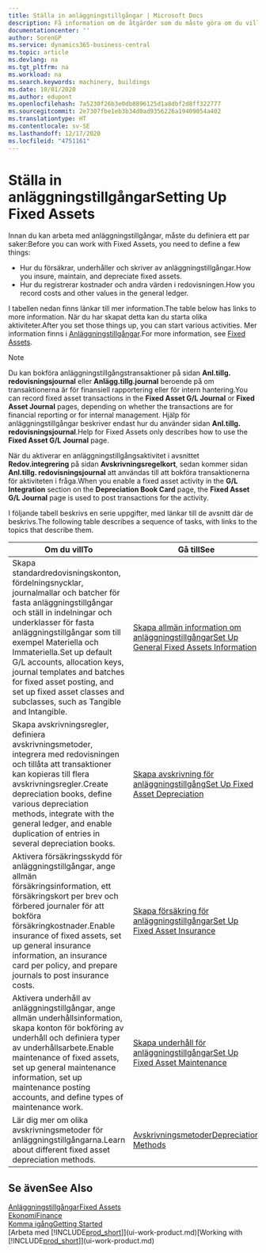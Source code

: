 ```yaml
---
title: Ställa in anläggningstillgångar | Microsoft Docs
description: Få information om de åtgärder som du måste göra om du vill ställa in anläggningstillgångar, till exempel maskiner eller byggnader.
documentationcenter: ''
author: SorenGP
ms.service: dynamics365-business-central
ms.topic: article
ms.devlang: na
ms.tgt_pltfrm: na
ms.workload: na
ms.search.keywords: machinery, buildings
ms.date: 10/01/2020
ms.author: edupont
ms.openlocfilehash: 7a5230f26b3e0db8896125d1a8dbf2d8ff322777
ms.sourcegitcommit: 2e7307fbe1eb3b34d0ad9356226a19409054a402
ms.translationtype: HT
ms.contentlocale: sv-SE
ms.lasthandoff: 12/17/2020
ms.locfileid: "4751161"
---
```

# <a name="setting-up-fixed-assets"></a><span data-ttu-id="8a119-103">Ställa in anläggningstillgångar</span><span class="sxs-lookup"><span data-stu-id="8a119-103">Setting Up Fixed Assets</span></span>
<span data-ttu-id="8a119-104">Innan du kan arbeta med anläggningstillgångar, måste du definiera ett par saker:</span><span class="sxs-lookup"><span data-stu-id="8a119-104">Before you can work with Fixed Assets, you need to define a few things:</span></span>  

* <span data-ttu-id="8a119-105">Hur du försäkrar, underhåller och skriver av anläggningstillgångar.</span><span class="sxs-lookup"><span data-stu-id="8a119-105">How you insure, maintain, and depreciate fixed assets.</span></span>  
* <span data-ttu-id="8a119-106">Hur du registrerar kostnader och andra värden i redovisningen.</span><span class="sxs-lookup"><span data-stu-id="8a119-106">How you record costs and other values in the general ledger.</span></span>  

<span data-ttu-id="8a119-107">I tabellen nedan finns länkar till mer information.</span><span class="sxs-lookup"><span data-stu-id="8a119-107">The table below has links to more information.</span></span> <span data-ttu-id="8a119-108">När du har skapat detta kan du starta olika aktiviteter.</span><span class="sxs-lookup"><span data-stu-id="8a119-108">After you set those things up, you can start various activities.</span></span> <span data-ttu-id="8a119-109">Mer information finns i [Anläggningstillgångar](fa-manage.md).</span><span class="sxs-lookup"><span data-stu-id="8a119-109">For more information, see [Fixed Assets](fa-manage.md).</span></span>  

> [!NOTE]  
>   <span data-ttu-id="8a119-110">Du kan bokföra anläggningstillgångstransaktioner på sidan **Anl.tillg. redovisningsjournal** eller **Anlägg.tillg.journal** beroende på om transaktionerna är för finansiell rapportering eller för intern hantering.</span><span class="sxs-lookup"><span data-stu-id="8a119-110">You can record fixed asset transactions in the **Fixed Asset G/L Journal** or **Fixed Asset Journal** pages, depending on whether the transactions are for financial reporting or for internal management.</span></span> <span data-ttu-id="8a119-111">Hjälp för anläggningstillgångar beskriver endast hur du använder sidan **Anl.tillg. redovisningsjournal**.</span><span class="sxs-lookup"><span data-stu-id="8a119-111">Help for Fixed Assets only describes how to use the **Fixed Asset G/L Journal** page.</span></span>  

<span data-ttu-id="8a119-112">När du aktiverar en anläggningstillgångsaktivitet i avsnittet **Redov.integrering** på sidan **Avskrivningsregelkort**, sedan kommer sidan **Anl.tillg. redovisningsjournal** att användas till att bokföra transaktionerna för aktiviteten i fråga.</span><span class="sxs-lookup"><span data-stu-id="8a119-112">When you enable a fixed asset activity in the **G/L Integration** section on the **Depreciation Book Card** page, the **Fixed Asset G/L Journal** page is used to post transactions for the activity.</span></span>

<span data-ttu-id="8a119-113">I följande tabell beskrivs en serie uppgifter, med länkar till de avsnitt där de beskrivs.</span><span class="sxs-lookup"><span data-stu-id="8a119-113">The following table describes a sequence of tasks, with links to the topics that describe them.</span></span>  

| <span data-ttu-id="8a119-114">Om du vill</span><span class="sxs-lookup"><span data-stu-id="8a119-114">To</span></span> | <span data-ttu-id="8a119-115">Gå till</span><span class="sxs-lookup"><span data-stu-id="8a119-115">See</span></span> |
| --- | --- |
| <span data-ttu-id="8a119-116">Skapa standardredovisningskonton, fördelningsnycklar, journalmallar och batcher för fasta anläggningstillgångar och ställ in indelningar och underklasser för fasta anläggningstillgångar som till exempel Materiella och Immateriella.</span><span class="sxs-lookup"><span data-stu-id="8a119-116">Set up default G/L accounts, allocation keys, journal templates and batches for fixed asset posting, and set up fixed asset classes and subclasses, such as Tangible and Intangible.</span></span> |[<span data-ttu-id="8a119-117">Skapa allmän information om anläggningstillgångar</span><span class="sxs-lookup"><span data-stu-id="8a119-117">Set Up General Fixed Assets Information</span></span>](fa-how-setup-general.md) |
| <span data-ttu-id="8a119-118">Skapa avskrivningsregler, definiera avskrivningsmetoder, integrera med redovisningen och tillåta att transaktioner kan kopieras till flera avskrivningsregler.</span><span class="sxs-lookup"><span data-stu-id="8a119-118">Create depreciation books, define various depreciation methods, integrate with the general ledger, and enable duplication of entries in several depreciation books.</span></span> |[<span data-ttu-id="8a119-119">Skapa avskrivning för anläggningstillgång</span><span class="sxs-lookup"><span data-stu-id="8a119-119">Set Up Fixed Asset Depreciation</span></span>](fa-how-setup-depreciation.md) |
| <span data-ttu-id="8a119-120">Aktivera försäkringsskydd för anläggningstillgångar, ange allmän försäkringsinformation, ett försäkringskort per brev och förbered journaler för att bokföra försäkringkostnader.</span><span class="sxs-lookup"><span data-stu-id="8a119-120">Enable insurance of fixed assets, set up general insurance information, an insurance card per policy, and prepare journals to post insurance costs.</span></span> |[<span data-ttu-id="8a119-121">Skapa försäkring för anläggningstillgångar</span><span class="sxs-lookup"><span data-stu-id="8a119-121">Set Up Fixed Asset Insurance</span></span>](fa-how-setup-insurance.md) |
| <span data-ttu-id="8a119-122">Aktivera underhåll av anläggningstillgångar, ange allmän underhållsinformation, skapa konton för bokföring av underhåll och definiera typer av underhållsarbete.</span><span class="sxs-lookup"><span data-stu-id="8a119-122">Enable maintenance of fixed assets, set up general maintenance information, set up maintenance posting accounts, and define types of maintenance work.</span></span> |[<span data-ttu-id="8a119-123">Skapa underhåll för anläggningstillgångar</span><span class="sxs-lookup"><span data-stu-id="8a119-123">Set Up Fixed Asset Maintenance</span></span>](fa-how-setup-maintenance.md) |
| <span data-ttu-id="8a119-124">Lär dig mer om olika avskrivningsmetoder för anläggningstillgångarna.</span><span class="sxs-lookup"><span data-stu-id="8a119-124">Learn about different fixed asset depreciation methods.</span></span> |[<span data-ttu-id="8a119-125">Avskrivningsmetoder</span><span class="sxs-lookup"><span data-stu-id="8a119-125">Depreciation Methods</span></span>](fa-depreciation-methods.md) |

## <a name="see-also"></a><span data-ttu-id="8a119-126">Se även</span><span class="sxs-lookup"><span data-stu-id="8a119-126">See Also</span></span>
[<span data-ttu-id="8a119-127">Anläggningstillgångar</span><span class="sxs-lookup"><span data-stu-id="8a119-127">Fixed Assets</span></span>](fa-manage.md)  
[<span data-ttu-id="8a119-128">Ekonomi</span><span class="sxs-lookup"><span data-stu-id="8a119-128">Finance</span></span>](finance.md)  
[<span data-ttu-id="8a119-129">Komma igång</span><span class="sxs-lookup"><span data-stu-id="8a119-129">Getting Started</span></span>](product-get-started.md)  
<span data-ttu-id="8a119-130">[Arbeta med [!INCLUDE[prod_short](includes/prod_short.md)]](ui-work-product.md)</span><span class="sxs-lookup"><span data-stu-id="8a119-130">[Working with [!INCLUDE[prod_short](includes/prod_short.md)]](ui-work-product.md)</span></span>
